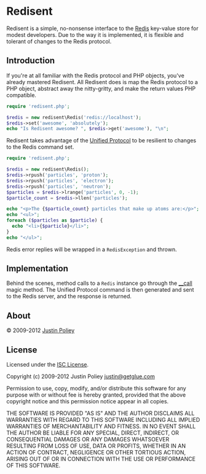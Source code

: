 # Redisent

Redisent is a simple, no-nonsense interface to the [Redis](http://redis.io) key-value store for modest developers.
Due to the way it is implemented, it is flexible and tolerant of changes to the Redis protocol.

## Introduction

If you're at all familiar with the Redis protocol and PHP objects, you've already mastered Redisent.
All Redisent does is map the Redis protocol to a PHP object, abstract away the nitty-gritty, and make the return values PHP compatible.

```php
require 'redisent.php';

$redis = new redisent\Redis('redis://localhost');
$redis->set('awesome', 'absolutely');
echo "Is Redisent awesome? ", $redis->get('awesome'), "\n";
```

Redisent takes advantage of the [Unified Protocol](http://redis.io/topics/protocol) to be resilient to changes to the Redis command set.

```php
require 'redisent.php';

$redis = new redisent\Redis();
$redis->rpush('particles', 'proton');
$redis->rpush('particles', 'electron');
$redis->rpush('particles', 'neutron');
$particles = $redis->lrange('particles', 0, -1);
$particle_count = $redis->llen('particles');

echo "<p>The {$particle_count} particles that make up atoms are:</p>";
echo "<ul>";
foreach ($particles as $particle) {
  echo "<li>{$particle}</li>";
}
echo "</ul>";
```

Redis error replies will be wrapped in a `RedisException` and thrown.

## Implementation

Behind the scenes, method calls to a `Redis` instance go through the [__call](http://us3.php.net/manual/en/language.oop5.overloading.php#object.call) magic method. The Unified Protocol command is then generated and sent to the Redis server, and the response is returned.

## About

&copy; 2009-2012 [Justin Poliey](http://justinpoliey.com)

## License

Licensed under the [ISC License](http://www.opensource.org/licenses/ISC).

Copyright (c) 2009-2012 Justin Poliey <justin@getglue.com>

Permission to use, copy, modify, and/or distribute this software for any purpose with or without fee is hereby granted, provided that the above copyright notice and this permission notice appear in all copies.

THE SOFTWARE IS PROVIDED "AS IS" AND THE AUTHOR DISCLAIMS ALL WARRANTIES WITH REGARD TO THIS SOFTWARE INCLUDING ALL IMPLIED WARRANTIES OF MERCHANTABILITY AND FITNESS. IN NO EVENT SHALL THE AUTHOR BE LIABLE FOR ANY SPECIAL, DIRECT, INDIRECT, OR CONSEQUENTIAL DAMAGES OR ANY DAMAGES WHATSOEVER RESULTING FROM LOSS OF USE, DATA OR PROFITS, WHETHER IN AN ACTION OF CONTRACT, NEGLIGENCE OR OTHER TORTIOUS ACTION, ARISING OUT OF OR IN CONNECTION WITH THE USE OR PERFORMANCE OF THIS SOFTWARE.